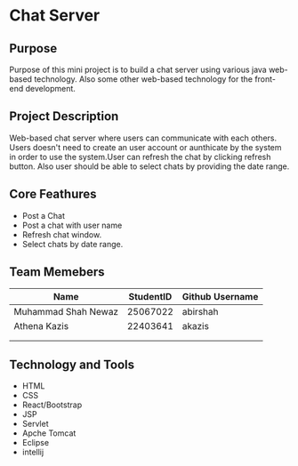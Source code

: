 # Chat Server

## Purpose 
Purpose of this mini project is to build a chat server using various java web-based technology.
Also some other web-based technology for the front-end development.

## Project Description
Web-based chat server where users can communicate with each others. Users doesn't need to create an 
user account or aunthicate by the system in order to use the system.User can refresh the chat by clicking 
refresh button. Also user should be able to select chats by providing the date range.

## Core Feathures
  * Post a Chat 
  * Post a chat with user name
  * Refresh chat window.
  * Select chats by date range.
  
## Team Memebers

| Name                     |StudentID                     |Github Username
|------------------------- |----------------------------- |----------------
|Muhammad Shah Newaz       |25067022                      |abirshah
|Athena Kazis              |22403641                      |akazis
|                          |                              |
|                          |                              |

## Technology and Tools
* HTML
* CSS
* React/Bootstrap 
* JSP
* Servlet
* Apche Tomcat
* Eclipse
* intellij

